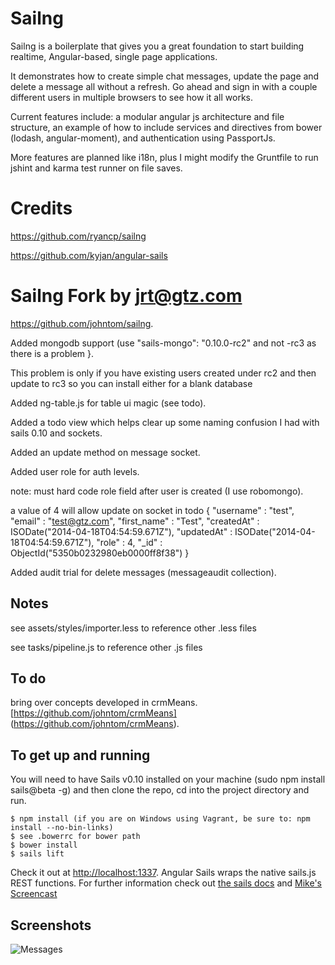 # Sailng #

Sailng is a boilerplate that gives you a great foundation to start building realtime, Angular-based, single page applications.

It demonstrates how to create simple chat messages, update the page and delete a message all without a refresh. Go ahead and sign in with a couple different users in multiple browsers to see how it all works.

Current features include: a modular angular js architecture and file structure, an example of how to include services and directives from bower (lodash, angular-moment), and authentication using PassportJs.

More features are planned like i18n, plus I might modify the Gruntfile to run jshint and karma test runner on file saves.

# Credits #
https://github.com/ryancp/sailng

https://github.com/kyjan/angular-sails

# Sailng Fork by jrt@gtz.com #
https://github.com/johntom/sailng.

Added mongodb support (use   "sails-mongo": "0.10.0-rc2" and not -rc3 as there is a problem }.

This problem is only if you have existing users created under rc2 and then update to rc3 so you can install either for a blank database

Added ng-table.js for table ui magic (see todo).

Added a todo view which helps clear up some naming confusion I had with sails 0.10 and sockets.

Added an update method on message socket.

Added user role for auth levels.

note: must hard code role field after user is created (I use robomongo). 

a value of 4 will allow update on socket in todo
{
    "username" : "test",
    "email" : "test@gtz.com",
    "first_name" : "Test",
    "createdAt" : ISODate("2014-04-18T04:54:59.671Z"),
    "updatedAt" : ISODate("2014-04-18T04:54:59.671Z"),
    "role" : 4,
    "_id" : ObjectId("5350b0232980eb0000ff8f38")
}

Added audit trial for delete messages (messageaudit collection).
## Notes ##
see assets/styles/importer.less to reference other .less files

see tasks/pipeline.js to reference other .js files
## To do ##
bring over concepts developed in crmMeans. [https://github.com/johntom/crmMeans] (https://github.com/johntom/crmMeans).

## To get up and running ##
You will need to have Sails v0.10 installed on your machine (sudo npm install sails@beta -g) and then clone the repo, cd into the project directory and run.

    $ npm install (if you are on Windows using Vagrant, be sure to: npm install --no-bin-links)
    $ see .bowerrc for bower path
    $ bower install
    $ sails lift

Check it out at [http://localhost:1337](http://localhost:1337).
Angular Sails wraps the native sails.js REST functions. For further information check out
[the sails docs](http://sailsjs.org/#!documentation/sockets) and [Mike's Screencast](http://www.youtube.com/watch?v=GK-tFvpIR7c)
## Screenshots ##

![Messages](https://github.com/johntom/sailng/raw/master/screenshots/sailng-messages.png)
